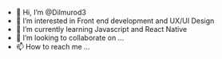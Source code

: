 - 👋 Hi, I’m @Dilmurod3
- 👀 I’m interested in Front end development and UX/UI Design
- 🌱 I’m currently learning Javascript and React Native
- 💞️ I’m looking to collaborate on ...
- 📫 How to reach me ...

<!---
Dilmurod3/Dilmurod3 is a ✨ special ✨ repository because its `README.md` (this file) appears on your GitHub profile.
You can click the Preview link to take a look at your changes.
--->
